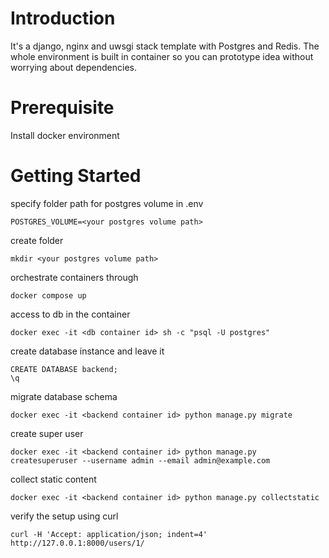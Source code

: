 # Introduction
It's a django, nginx and uwsgi stack template with Postgres and Redis. The whole environment is built in container so you can prototype idea without worrying about dependencies.

# Prerequisite
Install docker environment

# Getting Started
specify folder path for postgres volume in .env
```
POSTGRES_VOLUME=<your postgres volume path>
```

create folder
```
mkdir <your postgres volume path>
```

orchestrate containers through
```
docker compose up
```

access to db in the container
```
docker exec -it <db container id> sh -c "psql -U postgres"
```

create database instance and leave it
```
CREATE DATABASE backend;
\q
```

migrate database schema
```
docker exec -it <backend container id> python manage.py migrate
```

create super user
```
docker exec -it <backend container id> python manage.py createsuperuser --username admin --email admin@example.com
```

collect static content
```
docker exec -it <backend container id> python manage.py collectstatic
```

verify the setup using curl
```
curl -H 'Accept: application/json; indent=4' http://127.0.0.1:8000/users/1/
```
